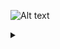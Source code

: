 ![Alt text](https://g.gravizo.com/source/custom_mark10?https%3A%2F%2Fraw.githubusercontent.com%2boncheolgu%2Fasset%2Fmaster%2Fmobilenet_v1.md) 


<details> <summary></summary>
custom_mark10
digraph G { size ="4,4"; main [shape=box]; main -> parse [weight=8]; parse -> execute; main -> init [style=dotted]; main -> cleanup; execute -> { make_string; printf}; init -> make_string; edge [color=red]; main -> printf [style=bold,label="100 times"]; make_string [label="make a string"]; node [shape=box,style=filled,color=".7 .3 1.0"]; execute -> compare; } 
custom_mark10
</details>

